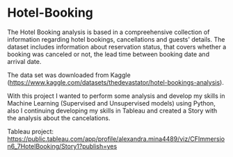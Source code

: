 # Hotel-Booking

The Hotel Booking analysis is based in a compreehensive collection of information regarding hotel bookings, cancellations and guests' details.
The dataset includes information about reservation status, that covers whether a booking was canceled or not, the lead time between booking date and arrival date.

The data set was downloaded from Kaggle (https://www.kaggle.com/datasets/thedevastator/hotel-bookings-analysis).

With this project I wanted to perform some analysis and develop my skills in Machine Learning (Supervised and Unsupervised models) using Python, also I continuing developing my skills in Tableau and created a Story with the analysis about the cancelations.

Tableau project: https://public.tableau.com/app/profile/alexandra.mina4489/viz/CFImmersion6_7HotelBooking/Story1?publish=yes
